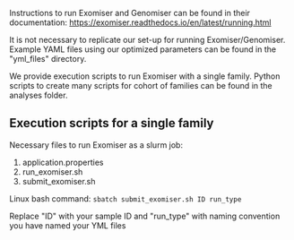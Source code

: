 Instructions to run Exomiser and Genomiser can be found in their documentation: https://exomiser.readthedocs.io/en/latest/running.html

It is not necessary to replicate our set-up for running Exomiser/Genomiser. Example YAML files using our optimized parameters can be found in the "yml_files" directory.

We provide execution scripts to run Exomiser with a single family. Python scripts to create many scripts for cohort of families can be found in the analyses folder.

## Execution scripts for a single family
Necessary files to run Exomiser as a slurm job:

1. application.properties
2. run_exomiser.sh
3. submit_exomiser.sh

Linux bash command: ```sbatch submit_exomiser.sh ID run_type```

Replace "ID" with your sample ID and "run_type" with naming convention you have named your YML files
